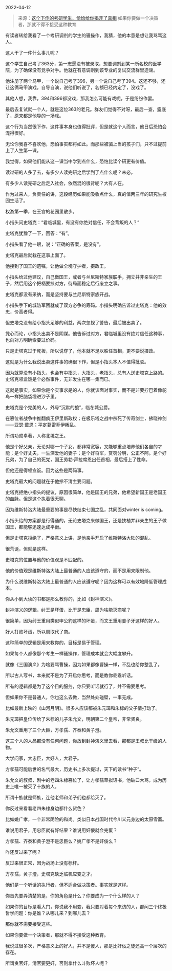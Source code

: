 2022-04-12

> 来源：[这个下作的考研学生，恰恰给你揭开了真相](http://mp.weixin.qq.com/s?__biz=MzU3NDc5Nzc0NQ==&mid=2247515401&idx=1&sn=fdec83ab88194c4f31f57a0964235ff8&chksm=fd2e1fd7ca5996c1c11e82d71c3e4c817b18887daf3122c4cd836b6919612db291e782007699&scene=27#wechat_redirect)
> 如果你要做一个决策者，那就不得不接受这种教育

有读者转给我看了一个考研调剂的学生的骚操作，我猜，他的本意是想让我骂骂这人。  

  

这人干了一件什么事儿呢？  

  

这个学生自己考了363分，第一志愿没有被录取，想要调剂到某一所名校的医学院，为了确保没有竞争对手。他就在有意调剂到该专业的复试交流群里造谣。

  

他注册了两个马甲，一个说自己考了396，另一个说自己考了394。这还不够，还让这俩马甲演戏，自导自演，说他们听说了，名额已经内定了，没戏了。

  

其他人想，我靠，394和396都没戏，那我怎么可能有戏呢，于是纷纷作罢。

  

最后去复试就一个人，就是这位363的老兄。群友们觉得不对呀，最后一查，露底了，原来都是他导的一场戏。  

  

这个行为当然很下作，这件事本身也值得批评，但是就这个人而言，他日后恐怕会混得很好。  

  

无论你我喜不喜欢他，恐怕事实都将如此。而那些被骗上当的孩子们，只不过提前上了人生第一课。

  

我觉得，如果他们能从这一课当中学到点什么，恐怕比读个研更有价值。

  

读过研的人多了去，有多少人读完研之后学到了点什么呢？未必。

有多少人读完研之后走入社会，依然混的很背呢？大有人在。

  

作为过来人，负责任的讲，这段经历如果能吸收点什么，真的值两三年的研究生校园生活了。

  

权游第一季，在王宫的花园里散步。

  

小指头问史塔克：“君临城里，有没有你绝对信任，不会背叛的人？”

  

史塔克犹豫了一下，回答：“有”。

  

小指头看了他一眼，说：“正确的答案，是没有”。

  

史塔克最后就栽在这事上面了。

  

他接到了国王的遗嘱，让他做全境守护者，摄政王。  

  

小指头给过他建议，自己做国王，或者与兰尼斯特家族联手，拥立并非亲生的王子，然后用这个把柄要挟对方，待局面稳定后行废立之事。

  

史塔克都没有采纳，而是坚持要与兰尼斯特家族开战。

  

小指头手下的城防军团就成了双方必争的筹码。小指头明确告诉过史塔克：他的效忠，价高者得。

  

但史塔克没有给小指头足够的利益，两次忽视了警告，最后被出卖了。

  

凭心而论，小指头出卖不是阴谋。他告诉过对方，君临城里没有绝对信任这种事，也向对方明确索要过价码。

  

只是史塔克过于死板，所以说穿了，他本就不足以胜任首相，更不要说摄政。

  

这就是为什么我说出卖这件事的确很下作，但是小指头本人不值得批驳。  

  

因为就算没有小指头，也会有中指头，大指头，老指头，总有人送史塔克上路的。史塔克领盒饭是个必然事件，无非发生在哪一集而已。

  

这就是事实，如果你是个实事求是的人，你就该面对事实，而不是非要拧巴着像鸵鸟一样把脑袋埋进沙子里。  

  

史塔克是个完美的人，外号“沉默的狼”，临冬城公爵。

  

在篡位者战争中推翻疯王伊里斯政权；在极乐塔之战中杀死了传奇剑士，拂晓神剑——亚瑟·戴恩；平定葛雷乔伊叛乱。

  

所谓功勋卓著，人称北境之王。

  

他是个好父亲，无论对哪一个子女，都非常宽容，又能够重点培养他们各自的才能；是个好丈夫，一生深爱他的妻子；是个好将军，赏罚分明，公正不阿。是个好兄弟，为了自己的死党，国王劳勃·拜拉席恩出任首相，最后搭上了性命。

  

但他还是得领盒饭。因为这些是两码事。

  

史塔克最大的问题就在于他拎不清主要问题。

  

史塔克拒绝小指头的提议，原因很简单，他是国王的兄弟，他希望新国王是老国王的血脉。但是这个执着很无聊。

  

因为维斯特洛大陆最重要的事是尽快结束七国之乱，共同面对winter is coming。

  

小指头给的方案都是行得通的，无论史塔克来做国王，还是扶植并非亲生的王子做国王，都能够迅速达成平衡。

  

但是史塔克拒绝了，严格意义上讲，是他亲手开启了维斯特洛大陆的混乱。

  

很荒诞，但就是这样。  

  

史塔克的位置与他的价值观是不匹配的。

  

他的价值观是维斯特洛大陆上最普通的人应该遵守的，而不是用来限制他。

  

为什么说维斯特洛大陆上最普通的人应该遵守呢？因为这样可以有效地降低管理成本。

  

你从小到大读的书都是那么教你的，比如《封神演义》。

  

封神演义的逻辑，纣王是坏蛋，比干是忠臣，周为啥能灭商呢？

  

很简单，因为纣王重用类似申公豹这样的坏蛋，而文王重用姜子牙这样的好人。  

  

好人打败坏蛋，所以周取代了商。  

  

这种简单的逻辑是用来教你的，目标是易于管理。

  

如果每个人都像那个考生一样骚操作，管理成本就会大幅度攀升。

  

就像《三国演义》为啥要骂曹操，因为如果都像曹操一样，不乱也给你整乱了。

  

所以古人写书，本来就不是为了开启你思考，而是教你乖乖听话。

  

所有的逻辑都是为了这个目的服务，你只要听话就行了，并不需要思考。

  

但如果你不是普通人，你也这么去做，当然处处碰壁，一事无成。

  

比如最新上映的《山河月明》。很多人应该都被朱元璋和朱标的父子情打动了。

  

朱元璋把皇位传给了朱标的儿子朱允文，明朝第二个皇帝，非常贤良。

  

朱允文重用了三个大臣，方孝孺、齐泰和黄子澄。

  

这三个人的人品都没有任何问题，你放到封神演义里去看，那都是王叔比干级的人物。  

  

大学问家，大忠臣，大好人，大君子。  

  

方孝孺可能后世的名气最大，历史书上多次提过，天下的读书“种子”。

  

朱允文的叔叔，剧中的老四朱棣篡位了，让方孝孺草拟诏书，他破口大骂，成为历史上唯一被灭了十族的人。

  

所谓十族就是师族，连他老师和弟子们也都给灭了。  

  

你反过来看看老四朱棣身边都什么货色？  

  

比如姚广孝，一个非常阴险的和尚。类似日本战国时代今川义元身边的太原雪斋。

  

谁说用君子，用忠臣就有好结果？谁说用奸佞就会完蛋？

  

方孝孺、齐泰和黄子澄不是忠臣么？姚广孝不是奸佞么？

  

咋还反过来了呢？  

  

反过来很正常，因为战场上没有标杆。

  

方孝孺，黄子澄，史塔克缺乏临机应变之才。  

  

他们是一个听话的执行者，但不适合做决策者。事实就是这样。  

  

你首先要弄清楚的是，你的角色是什么？你要成为一个什么样的人？  

  

如果你的目标是看大门，你说我不用变，我只要对着每个来访的人，都问三个终极哲学问题：你是谁？从哪儿来？到哪儿去？  

  

那你就不需要接受这些。  

  

如果你要做一个决策者，那就不得不接受这种教育。

  

我说过很多次，严格意义上的好人，并不是傻人，那是比奸佞之徒还高一个层次的存在。

  

所谓贪官奸，清官要更奸，否则拿什么斗败坏人呢？

